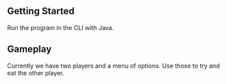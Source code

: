 ## Getting Started

Run the program in the CLI with Java.

## Gameplay

Currently we have two players and a menu of options. Use those to try and eat the other player.


